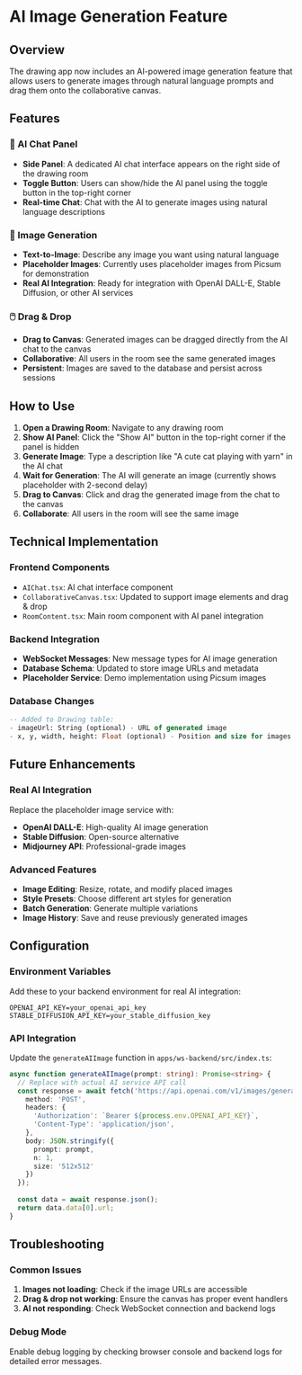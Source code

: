 # AI Image Generation Feature

## Overview
The drawing app now includes an AI-powered image generation feature that allows users to generate images through natural language prompts and drag them onto the collaborative canvas.

## Features

### 🤖 AI Chat Panel
- **Side Panel**: A dedicated AI chat interface appears on the right side of the drawing room
- **Toggle Button**: Users can show/hide the AI panel using the toggle button in the top-right corner
- **Real-time Chat**: Chat with the AI to generate images using natural language descriptions

### 🎨 Image Generation
- **Text-to-Image**: Describe any image you want using natural language
- **Placeholder Images**: Currently uses placeholder images from Picsum for demonstration
- **Real AI Integration**: Ready for integration with OpenAI DALL-E, Stable Diffusion, or other AI services

### 🖱️ Drag & Drop
- **Drag to Canvas**: Generated images can be dragged directly from the AI chat to the canvas
- **Collaborative**: All users in the room see the same generated images
- **Persistent**: Images are saved to the database and persist across sessions

## How to Use

1. **Open a Drawing Room**: Navigate to any drawing room
2. **Show AI Panel**: Click the "Show AI" button in the top-right corner if the panel is hidden
3. **Generate Image**: Type a description like "A cute cat playing with yarn" in the AI chat
4. **Wait for Generation**: The AI will generate an image (currently shows placeholder with 2-second delay)
5. **Drag to Canvas**: Click and drag the generated image from the chat to the canvas
6. **Collaborate**: All users in the room will see the same image

## Technical Implementation

### Frontend Components
- `AIChat.tsx`: AI chat interface component
- `CollaborativeCanvas.tsx`: Updated to support image elements and drag & drop
- `RoomContent.tsx`: Main room component with AI panel integration

### Backend Integration
- **WebSocket Messages**: New message types for AI image generation
- **Database Schema**: Updated to store image URLs and metadata
- **Placeholder Service**: Demo implementation using Picsum images

### Database Changes
```sql
-- Added to Drawing table:
- imageUrl: String (optional) - URL of generated image
- x, y, width, height: Float (optional) - Position and size for images
```

## Future Enhancements

### Real AI Integration
Replace the placeholder image service with:
- **OpenAI DALL-E**: High-quality AI image generation
- **Stable Diffusion**: Open-source alternative
- **Midjourney API**: Professional-grade images

### Advanced Features
- **Image Editing**: Resize, rotate, and modify placed images
- **Style Presets**: Choose different art styles for generation
- **Batch Generation**: Generate multiple variations
- **Image History**: Save and reuse previously generated images

## Configuration

### Environment Variables
Add these to your backend environment for real AI integration:
```env
OPENAI_API_KEY=your_openai_api_key
STABLE_DIFFUSION_API_KEY=your_stable_diffusion_key
```

### API Integration
Update the `generateAIImage` function in `apps/ws-backend/src/index.ts`:
```typescript
async function generateAIImage(prompt: string): Promise<string> {
  // Replace with actual AI service API call
  const response = await fetch('https://api.openai.com/v1/images/generations', {
    method: 'POST',
    headers: {
      'Authorization': `Bearer ${process.env.OPENAI_API_KEY}`,
      'Content-Type': 'application/json',
    },
    body: JSON.stringify({
      prompt: prompt,
      n: 1,
      size: '512x512'
    })
  });
  
  const data = await response.json();
  return data.data[0].url;
}
```

## Troubleshooting

### Common Issues
1. **Images not loading**: Check if the image URLs are accessible
2. **Drag & drop not working**: Ensure the canvas has proper event handlers
3. **AI not responding**: Check WebSocket connection and backend logs

### Debug Mode
Enable debug logging by checking browser console and backend logs for detailed error messages. 